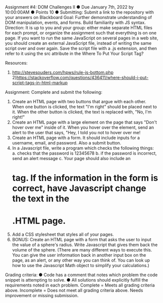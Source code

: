 Assignment #4: DOM Challenges II
●	Due January 7th, 2022 by 10:00:00AM
●	Points 10
●	Submitting: Submit a link to the repository with your answers on Blackboard
Goal:
Further demonstrate understanding of DOM manipulation, events, and forms. Build familiarity with JS syntax.
Direction:
It is up to you and your group: either make separate HTML files for each prompt, or organize the assignment such that everything is on one page. If you want to run the same JavaScript on several pages in a web site, you should create an external JavaScript file, instead of writing the same script over and over again. Save the script file with a .js extension, and then refer to it using the src attribute in the <script> tag.
Example: <script src="myscripts.js"></script>
Where To Put Your Script Tag?

Resources: 
1) http://stevesouders.com/hpws/rule-js-bottom.php
2)https://stackoverflow.com/questions/436411/where-should-i-put-script-tags-in-html-markup

Assignment:
Complete and submit the following:
1.	Create an HTML page with two buttons that argue with each other. When one button is clicked, the text "I'm right" should be placed next to it. When the other button is clicked, the text is replaced with, "No, I'm right!"
2.	Create an HTML page with a large element on the page that says "Don't hover over me" inside of it. When you hover over the element, send an alert to the user that says, "Hey, I told you not to hover over me!
3.	Create an HTML page with a form. It should include inputs for a username, email, and password. Also a submit button.
4.	In a Javascript file, write a program which checks the following things:
a.	checks that the password is 12345678
b.	if the password is incorrect, send an alert message
c.	Your page should also include an <h1> tag. If the information in the form is correct, have Javascript change the text in the <h1>.HTML page.
5.	Add a CSS stylesheet that styles all of your pages.
6.	BONUS: Create an HTML page with a form that asks the user to input the value of a sphere's radius. Write Javascript that gives them back the volume of the sphere. (There are many different ways to execute this. You can give the user information back in another input box on the page, as an alert, or any other way you can think of. You can look up how to use the Javascript Math object to simplify your calculations.)

Grading criteria:
●	Code has a comment that notes which problem the code snippet is attempting to solve.
●	All solutions should explicitly fulfill the requirements noted in each problem.
Complete = Meets all grading criteria above.
Incomplete = Does not meet all grading criteria above. Needs improvement or missing submission.

